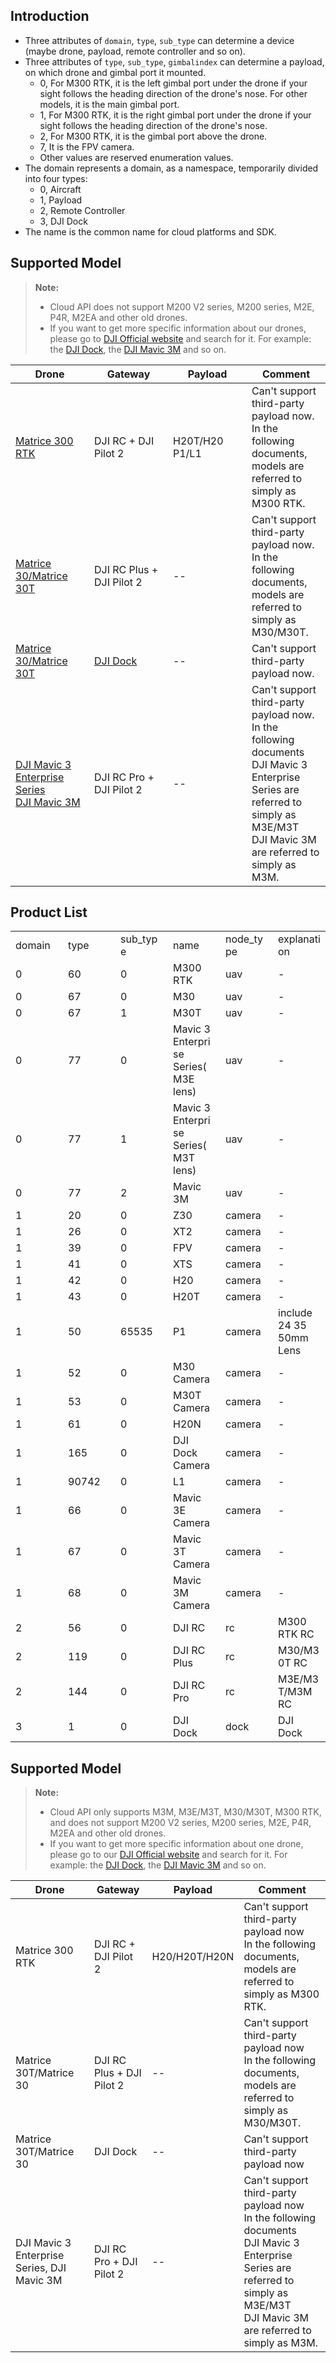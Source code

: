 ## Introduction

* Three attributes of `domain`, `type`, `sub_type` can determine a device (maybe drone, payload, remote controller and so on).
* Three attributes of `type`, `sub_type`, `gimbalindex` can determine a payload, on which drone and gimbal port it mounted.
  * 0, For M300 RTK, it is the left gimbal port under the drone if your sight follows the heading direction of the drone's nose. For other models, it is the main gimbal port.
  * 1, For M300 RTK, it is the right gimbal port under the drone if your sight follows the heading direction of the drone's nose.
  * 2, For M300 RTK, it is the gimbal port above the drone.
  * 7, It is the FPV camera.
  * Other values are reserved enumeration values.
* The domain represents a domain, as a namespace, temporarily divided into four types: 
  * 0, Aircraft
  * 1, Payload
  * 2, Remote Controller
  * 3, DJI Dock
* The name is the common name for cloud platforms and SDK.

## Supported Model

> **Note:**
>
> * Cloud API does not support M200 V2 series, M200 series, M2E, P4R, M2EA and other old drones.
> * If you want to get more specific information about our drones, please go to [DJI Official website](https://www.dji.com) and search for it. For example: the [DJI Dock](https://www.dji.com/dock), the [DJI Mavic 3M](https://ag.dji.com/mavic-3-m) and so on.

<table width="100%" style="display: table; table-layout:fixed;">
    <thead>
        <tr>
            <th>Drone</th>
            <th>Gateway</th>
            <th>Payload</th>
            <th>Comment</th>
        </tr>
    </thead>
    <tbody>
        <tr>
            <td><a href="https://www.dji.com/matrice-300">Matrice 300 RTK</a></td>
            <td>DJI RC + DJI Pilot 2</td>
            <td>H20T/H20 <br/> P1/L1</td>
            <td>Can't support third-party payload now.<br/>In the following documents, models are referred to simply as M300 RTK.</td>
        </tr>
        <tr>
            <td><a href="https://www.dji.com/matrice-30">Matrice 30/Matrice 30T</a></td>
            <td>DJI RC Plus + DJI Pilot 2</td>
            <td>--</td>
            <td>Can't support third-party payload now.<br/>In the following documents, models are referred to simply as M30/M30T.</td>
        </tr>
        <tr>
            <td><a href="https://www.dji.com/matrice-30">Matrice 30/Matrice 30T</a></td>
            <td><a href="https://www.dji.com/dock">DJI Dock</a></td>
            <td>--</td>
            <td>Can't support third-party payload now.</td>
        </tr>
        <tr>
            <td><a href="https://www.dji.com/mavic-3-enterprise">DJI Mavic 3 Enterprise Series</a><br/><a href="https://ag.dji.com/mavic-3-m">DJI Mavic 3M</a></td>
            <td>DJI RC Pro + DJI Pilot 2</td>
            <td>--</td>
            <td>Can't support third-party payload now. <br/> In the following documents<br/>DJI Mavic 3 Enterprise Series are referred to simply as M3E/M3T <br/> DJI Mavic 3M are referred to simply as M3M.</td>
        </tr>
    </tbody>
</table>

## Product List

<table width="100%" style="display: table; table-layout:fixed;">
    <tr>
        <td>domain</td>
        <td>type</td>
        <td>sub_type</td>
        <td>name</td>
        <td>node_type</td>
        <td>explanation</td>
    </tr>
    <tr>
        <td>0</td>
        <td>60</td>
        <td>0</td>
        <td>M300 RTK</td>
        <td>uav</td>
        <td>-</td>
    </tr>
    <tr>
        <td>0</td>
        <td>67</td>
        <td>0</td>
        <td>M30</td>
        <td>uav</td>
        <td>-</td>
    </tr>
    <tr>
        <td>0</td>
        <td>67</td>
        <td>1</td>
        <td>M30T</td>
        <td>uav</td>
        <td>-</td>
    </tr>
    <tr>
        <td>0</td>
        <td>77</td>
        <td>0</td>
        <td>Mavic 3 Enterprise Series(M3E lens)</td>
        <td>uav</td>
        <td>-</td>
    </tr>
    <tr>
        <td>0</td>
        <td>77</td>
        <td>1</td>
        <td>Mavic 3 Enterprise Series(M3T lens)</td>
        <td>uav</td>
        <td>-</td>
    </tr>
    <tr>
        <td>0</td>
        <td>77</td>
        <td>2</td>
        <td>Mavic 3M</td>
        <td>uav</td>
        <td>-</td>
    </tr>
    <tr>
        <td>1</td>
        <td>20</td>
        <td>0</td>
        <td>Z30</td>
        <td>camera</td>
        <td>-</td>
    </tr>
    <tr>
        <td>1</td>
        <td>26</td>
        <td>0</td>
        <td>XT2</td>
        <td>camera</td>
        <td>-</td>
    </tr>
    <tr>
        <td>1</td>
        <td>39</td>
        <td>0</td>
        <td>FPV</td>
        <td>camera</td>
        <td>-</td>
    </tr>
    <tr>
        <td>1</td>
        <td>41</td>
        <td>0</td>
        <td>XTS</td>
        <td>camera</td>
        <td>-</td>
    </tr>
    <tr>
        <td>1</td>
        <td>42</td>
        <td>0</td>
        <td>H20</td>
        <td>camera</td>
        <td>-</td>
    </tr>
    <tr>
        <td>1</td>
        <td>43</td>
        <td>0</td>
        <td>H20T</td>
        <td>camera</td>
        <td>-</td>
    </tr>
    <tr>
        <td>1</td>
        <td>50</td>
        <td>65535</td>
        <td>P1</td>
        <td>camera</td>
        <td>include 24 35 50mm Lens</td>
    </tr>
    <tr>
        <td>1</td>
        <td>52</td>
        <td>0</td>
        <td>M30 Camera</td>
        <td>camera</td>
        <td>-</td>
    </tr>
    <tr>
        <td>1</td>
        <td>53</td>
        <td>0</td>
        <td>M30T Camera</td>
        <td>camera</td>
        <td>-</td>
    </tr>
    <tr>
        <td>1</td>
        <td>61</td>
        <td>0</td>
        <td>H20N</td>
        <td>camera</td>
        <td>-</td>
    </tr>
    <tr>
        <td>1</td>
        <td>165</td>
        <td>0</td>
        <td>DJI Dock Camera</td>
        <td>camera</td>
        <td>-</td>
    </tr>
    <tr>
        <td>1</td>
        <td>90742</td>
        <td>0</td>
        <td>L1</td>
        <td>camera</td>
        <td>-</td>
    </tr>
    <tr>
        <td>1</td>
        <td>66</td>
        <td>0</td>
        <td>Mavic 3E Camera</td>
        <td>camera</td>
        <td>-</td>
    </tr>
    <tr>
        <td>1</td>
        <td>67</td>
        <td>0</td>
        <td>Mavic 3T Camera</td>
        <td>camera</td>
        <td>-</td>
    </tr>
    <tr>
        <td>1</td>
        <td>68</td>
        <td>0</td>
        <td>Mavic 3M Camera</td>
        <td>camera</td>
        <td>-</td>
    </tr>
    <tr>
        <td>2</td>
        <td>56</td>
        <td>0</td>
        <td>DJI RC</td>
        <td>rc</td>
        <td>M300 RTK RC</td>
    </tr>
    <tr>
        <td>2</td>
        <td>119</td>
        <td>0</td>
        <td>DJI RC Plus</td>
        <td>rc</td>
        <td>M30/M30T RC</td>
    </tr>
    <tr>
        <td>2</td>
        <td>144</td>
        <td>0</td>
        <td>DJI RC Pro</td>
        <td>rc</td>
        <td>M3E/M3T/M3M RC</td>
    </tr>
    <tr>
        <td>3</td>
        <td>1</td>
        <td>0</td>
        <td>DJI Dock</td>
        <td>dock</td>
        <td>DJI Dock</td>
    </tr>
</table>



## Supported Model

> **Note:**
>
> * Cloud API only supports M3M, M3E/M3T, M30/M30T, M300 RTK, and does not support M200 V2 series, M200 series, M2E, P4R, M2EA and other old drones.
> * If you want to get more specific information about one drone, please go to our [DJI Official website](https://www.dji.com) and search for it. For example: the [DJI Dock](https://www.dji.com/au/dock), the [DJI Mavic 3M](https://ag.dji.com/cn/mavic-3-m?site=brandsite&from=insite_search) and so on.

| Drone    | Gateway                  | Payload             | Comment                                 |
| -------- | ------------------------ | ------------------- | --------------------------------------- |
| Matrice 300 RTK | DJI RC + DJI Pilot 2      | H20/H20T/H20N | Can't support third-party payload now<br/>In the following documents, models are referred to simply as M300 RTK.|
| Matrice 30T/Matrice 30 | DJI RC Plus + DJI Pilot 2 | --                  | Can't support third-party payload now<br/>In the following documents, models are referred to simply as M30/M30T.|
| Matrice 30T/Matrice 30 | DJI Dock                 | --                  | Can't support third-party payload now|
| DJI Mavic 3 Enterprise Series, DJI Mavic 3M | DJI RC Pro + DJI Pilot 2                | --                  | Can't support third-party payload now <br/> In the following documents<br/>DJI Mavic 3 Enterprise Series are referred to simply as M3E/M3T <br/> DJI Mavic 3M are referred to simply as M3M.|


